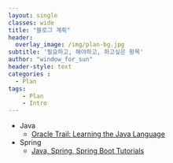 ```yaml
--- 
layout: single
classes: wide
title: "블로그 계획"
header:
  overlay_image: /img/plan-bg.jpg
subtitle: '필요하고, 해야하고, 하고싶은 항목'
author: "window_for_sun"
header-style: text
categories :
  - Plan
tags:
    - Plan
    - Intro
---  
```

- Java
	- [Oracle Trail: Learning the Java Language](https://docs.oracle.com/javase/tutorial/java/index.html)
- Spring
	- [Java, Spring, Spring Boot Tutorials](https://howtodoinjava.com/spring-boot2/testresttemplate-post-example/)
